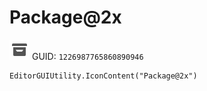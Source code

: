 # Package@2x
![](/img/Package@2x.png)
GUID: `1226987765860890946`
```
EditorGUIUtility.IconContent("Package@2x")
```
